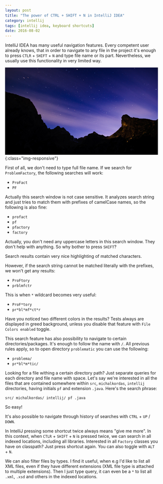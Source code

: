 ```yaml
---
layout: post
title: "The power of CTRL + SHIFT + N in IntelliJ IDEA"
category: intellij
tags: [intellij idea, keyboard shortcuts]
date: 2016-08-02
---
```


IntelliJ IDEA has many useful navigation features. Every competent user already
 knows, that in order to navigate to any file in the project it's enough to
 press `CTLR` + `SHIFT` + `N` and type file name or its part. Nevertheless,
 we usually use this functionality in very limited way.

![](/images/spinning-stars.jpg){:class="img-responsive"}

<!--more-->

First of all, we don't need to type full file name. If we search for
 `ProblemFactory`, the following searches will work:

- `ProFact`
- `PF`

Actually this search window is not case sensitive. It analyzes search string and
 just tries to match them with prefixes of camelCase names, so the following is
 also fine:

- `profact`
- `pf`
- `pfactory`
- `factory`

Actually, you don't need any uppercase letters in this search window. They don't
 help with anything. So why bother to press `SHIFT`?

Search results contain very nice highlighting of matched characters.

However, if the search string cannot be matched literally with the prefixes,
 we won't get any results:

- `ProFtory`
- `prblmfctr`

This is when `*` wildcard becomes very useful:

- `ProF*tory`
- `pr*bl*mf*ct*r`

Have you noticed two different colors in the results? Tests always are displayed
 in greed background, unless you disable that feature with `File Colors enabled`
 toggle.

This search feature has also possibility to navigate to certain
 directories/packages. It's enough to follow the name with `/`. All previous
 rules apply, so to open directory `problematic` you can use the following:

- `problema/`
- `pr*bl*m*tic/`

Looking for a file withing a certain directory path? Just separate
 queries for each directory and file name with space. Let's say we're interested
 in all the files that are contained somewhere within `src`, `michalkordas`,
 `intellij` directories, having initials `pf` and extension `.java`. Here's the
 search phrase:

    src/ michalkordas/ intellij/ pf .java

So easy!

It's also possible to navigate through history of searches with `CTRL` +
 `UP` / `DOWN`.

In IntelliJ pressing some shortcut twice always means "give me more". In this
 context, when `CTLR` + `SHIFT` + `N` is pressed twice, we can search in all
 indexed locations, including all libraries. Interested in all `Factory` classes
 you have on classpath? Just press shortcut again. You can also toggle with
 `ALT` + `N`.

We can also filter files by types. I find it useful, when e.g I'd like to list
 all XML files, even if they have different extensions (XML file
 type is attached to multiple extensions). Then I just type query, it can even
 be a `*` to list all `.xml`, `.xsd` and others in the indexed locations.

